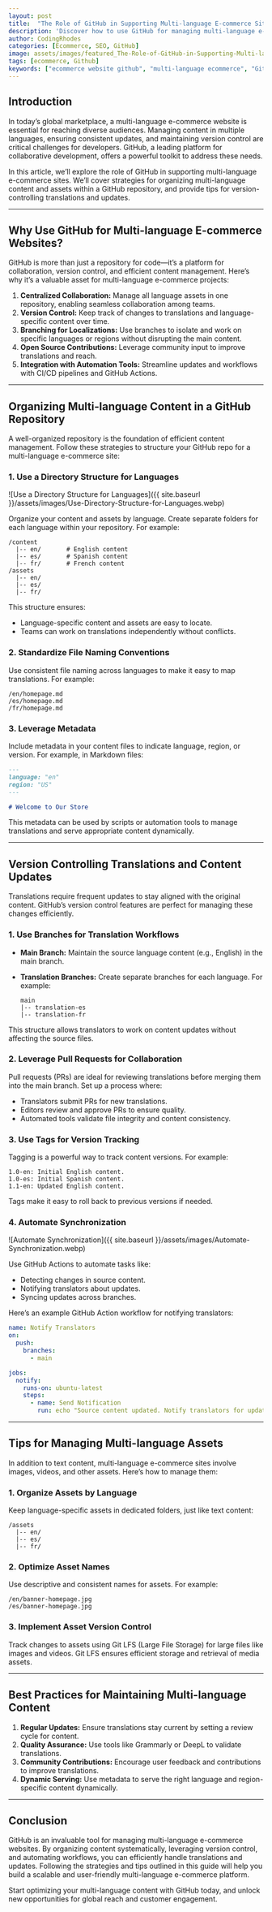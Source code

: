 ```yaml
---
layout: post
title:  "The Role of GitHub in Supporting Multi-language E-commerce Sites"
description: 'Discover how to use GitHub for managing multi-language e-commerce websites. Learn strategies for organizing content and assets, and tips for version controlling translations.'
author: CodingRhodes
categories: [Ecommerce, SEO, GitHub]
image: assets/images/featured_The-Role-of-GitHub-in-Supporting-Multi-language-Ecommerce-Sites.webp
tags: [ecommerce, Github]
keywords: ["ecommerce website github", "multi-language ecommerce", "GitHub strategies", "version control translations"]
---
```

## Introduction

In today’s global marketplace, a multi-language e-commerce website is essential for reaching diverse audiences. Managing content in multiple languages, ensuring consistent updates, and maintaining version control are critical challenges for developers. GitHub, a leading platform for collaborative development, offers a powerful toolkit to address these needs.

In this article, we’ll explore the role of GitHub in supporting multi-language e-commerce sites. We’ll cover strategies for organizing multi-language content and assets within a GitHub repository, and provide tips for version-controlling translations and updates.

---

## Why Use GitHub for Multi-language E-commerce Websites?

GitHub is more than just a repository for code—it’s a platform for collaboration, version control, and efficient content management. Here’s why it’s a valuable asset for multi-language e-commerce projects:

1. **Centralized Collaboration:** Manage all language assets in one repository, enabling seamless collaboration among teams.
2. **Version Control:** Keep track of changes to translations and language-specific content over time.
3. **Branching for Localizations:** Use branches to isolate and work on specific languages or regions without disrupting the main content.
4. **Open Source Contributions:** Leverage community input to improve translations and reach.
5. **Integration with Automation Tools:** Streamline updates and workflows with CI/CD pipelines and GitHub Actions.

---

## Organizing Multi-language Content in a GitHub Repository

A well-organized repository is the foundation of efficient content management. Follow these strategies to structure your GitHub repo for a multi-language e-commerce site:

### 1. **Use a Directory Structure for Languages**

![Use a Directory Structure for Languages]({{ site.baseurl }}/assets/images/Use-Directory-Structure-for-Languages.webp)

Organize your content and assets by language. Create separate folders for each language within your repository. For example:

```
/content
  |-- en/       # English content
  |-- es/       # Spanish content
  |-- fr/       # French content
/assets
  |-- en/
  |-- es/
  |-- fr/
```

This structure ensures:
- Language-specific content and assets are easy to locate.
- Teams can work on translations independently without conflicts.

### 2. **Standardize File Naming Conventions**

Use consistent file naming across languages to make it easy to map translations. For example:

```
/en/homepage.md
/es/homepage.md
/fr/homepage.md
```

### 3. **Leverage Metadata**

Include metadata in your content files to indicate language, region, or version. For example, in Markdown files:

```markdown
---
language: "en"
region: "US"
---

# Welcome to Our Store
```

This metadata can be used by scripts or automation tools to manage translations and serve appropriate content dynamically.

---

## Version Controlling Translations and Content Updates

Translations require frequent updates to stay aligned with the original content. GitHub’s version control features are perfect for managing these changes efficiently.

### 1. **Use Branches for Translation Workflows**

- **Main Branch:** Maintain the source language content (e.g., English) in the main branch.
- **Translation Branches:** Create separate branches for each language. For example:
  
  ```
  main
  |-- translation-es
  |-- translation-fr
  ```

This structure allows translators to work on content updates without affecting the source files.

### 2. **Leverage Pull Requests for Collaboration**

Pull requests (PRs) are ideal for reviewing translations before merging them into the main branch. Set up a process where:
- Translators submit PRs for new translations.
- Editors review and approve PRs to ensure quality.
- Automated tools validate file integrity and content consistency.

### 3. **Use Tags for Version Tracking**

Tagging is a powerful way to track content versions. For example:

```
1.0-en: Initial English content.
1.0-es: Initial Spanish content.
1.1-en: Updated English content.
```

Tags make it easy to roll back to previous versions if needed.

### 4. **Automate Synchronization**

![Automate Synchronization]({{ site.baseurl }}/assets/images/Automate-Synchronization.webp)

Use GitHub Actions to automate tasks like:
- Detecting changes in source content.
- Notifying translators about updates.
- Syncing updates across branches.

Here’s an example GitHub Action workflow for notifying translators:

```yaml
name: Notify Translators
on:
  push:
    branches:
      - main

jobs:
  notify:
    runs-on: ubuntu-latest
    steps:
      - name: Send Notification
        run: echo "Source content updated. Notify translators for updates."
```

---

## Tips for Managing Multi-language Assets

In addition to text content, multi-language e-commerce sites involve images, videos, and other assets. Here’s how to manage them:

### 1. **Organize Assets by Language**

Keep language-specific assets in dedicated folders, just like text content:

```
/assets
  |-- en/
  |-- es/
  |-- fr/
```

### 2. **Optimize Asset Names**

Use descriptive and consistent names for assets. For example:

```
/en/banner-homepage.jpg
/es/banner-homepage.jpg
```

### 3. **Implement Asset Version Control**

Track changes to assets using Git LFS (Large File Storage) for large files like images and videos. Git LFS ensures efficient storage and retrieval of media assets.

---

## Best Practices for Maintaining Multi-language Content

1. **Regular Updates:** Ensure translations stay current by setting a review cycle for content.
2. **Quality Assurance:** Use tools like Grammarly or DeepL to validate translations.
3. **Community Contributions:** Encourage user feedback and contributions to improve translations.
4. **Dynamic Serving:** Use metadata to serve the right language and region-specific content dynamically.

---

## Conclusion

GitHub is an invaluable tool for managing multi-language e-commerce websites. By organizing content systematically, leveraging version control, and automating workflows, you can efficiently handle translations and updates. Following the strategies and tips outlined in this guide will help you build a scalable and user-friendly multi-language e-commerce platform.

Start optimizing your multi-language content with GitHub today, and unlock new opportunities for global reach and customer engagement.

